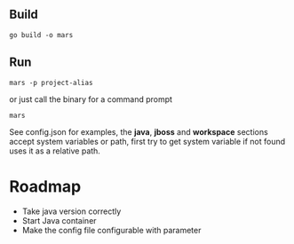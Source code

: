 ## Build ##

    go build -o mars

## Run ##

	mars -p project-alias

or just call the binary for a command prompt

	mars


See config.json for examples, the **java**, **jboss** and **workspace** sections accept system variables or path, first try to get system variable if not found uses it as a relative path.

# Roadmap #

- Take java version correctly
- Start Java container
- Make the config file configurable with parameter